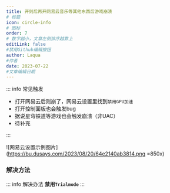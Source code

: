 ```yaml
---
title: 开则后再开网易云音乐等其他东西后游戏崩溃
# 标题
icon: circle-info
# 图标
order: 7
# 数字越小，文章左侧排序越靠上
editLink: false
#禁用Github编辑按钮
author: Laqua
#作者
date: 2023-07-22
#文章编辑日期
---
```


::: info 常见触发
- 打开网易云后则崩了，网易云设置里找到```禁用GPU加速```
- 打开控制面板也会触发bug
- 据说星穹铁道等游戏也会触发崩溃（非UAC）
- 待补充

:::

![网易云设置示例图片](https://bu.dusays.com/2023/08/20/64e2140ab3814.png =850x)

### **解决方法**
::: info 解决办法
**禁用```Trialmode```**
:::

